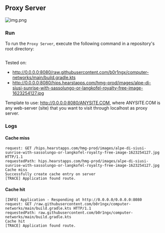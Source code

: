 ## Proxy Server

![img.png](img.png)

### Run

To run the `Proxy Server`, execute the following command in a repository's root directory:

```

```

Tested on:

- http://0.0.0.0:8080/raw.githubusercontent.com/b0r1ngx/computer-networks/main/build.gradle.kts
- http://0.0.0.0:8080/hips.hearstapps.com/hmg-prod/images/alpe-di-siusi-sunrise-with-sassolungo-or-langkofel-royalty-free-image-1623254127.jpg

Template to use: http://0.0.0.0:8080/ANYSITE.COM, where ANYSITE.COM is any web-server (site) that you want to visit
through localhost as proxy server.

### Logs

#### Cache miss

```
request: GET /hips.hearstapps.com/hmg-prod/images/alpe-di-siusi-sunrise-with-sassolungo-or-langkofel-royalty-free-image-1623254127.jpg HTTP/1.1
requestedPath: hips.hearstapps.com/hmg-prod/images/alpe-di-siusi-sunrise-with-sassolungo-or-langkofel-royalty-free-image-1623254127.jpg
Cache miss
Successfully create cache entry on server
[TRACE] Application found route.
```

#### Cache hit

```
[INFO] Application - Responding at http://0.0.0.0/0.0.0.0:8080
request: GET /raw.githubusercontent.com/b0r1ngx/computer-networks/main/build.gradle.kts HTTP/1.1
requestedPath: raw.githubusercontent.com/b0r1ngx/computer-networks/main/build.gradle.kts
Cache hit
[TRACE] Application found route.
```
